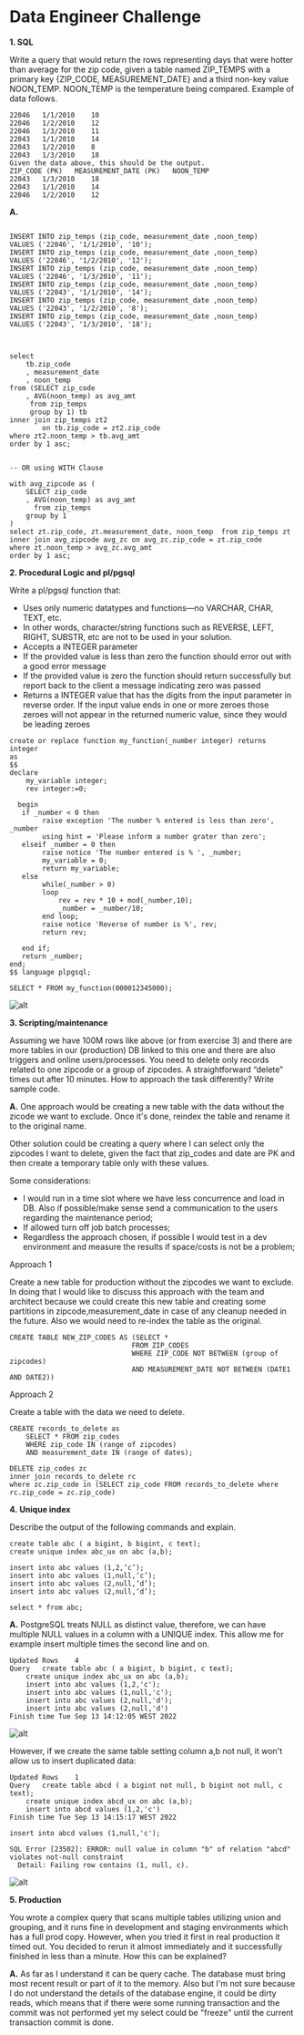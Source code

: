 # Data Engineer Challenge

**1. SQL**

Write a query that would return the rows representing days that were hotter than average for the zip code, given a table named ZIP_TEMPS with a primary key {ZIP_CODE, MEASUREMENT_DATE} and a third non-key value NOON_TEMP. NOON_TEMP is the temperature being compared. Example of data follows.
```ZIP_CODE (PK)	MEASUREMENT_DATE (PK)	NOON_TEMP
22046	1/1/2010	10
22046	1/2/2010	12
22046	1/3/2010	11
22043	1/1/2010	14
22043	1/2/2010	8
22043	1/3/2010	18
Given the data above, this should be the output.
ZIP_CODE (PK)	MEASUREMENT_DATE (PK)	NOON_TEMP
22043	1/3/2010	18
22043	1/1/2010	14
22046	1/2/2010	12
```

**A.**
```

INSERT INTO zip_temps (zip_code, measurement_date ,noon_temp)
VALUES ('22046', '1/1/2010', '10');
INSERT INTO zip_temps (zip_code, measurement_date ,noon_temp)
VALUES ('22046', '1/2/2010', '12');
INSERT INTO zip_temps (zip_code, measurement_date ,noon_temp)
VALUES ('22046', '1/3/2010', '11');
INSERT INTO zip_temps (zip_code, measurement_date ,noon_temp)
VALUES ('22043', '1/1/2010', '14');
INSERT INTO zip_temps (zip_code, measurement_date ,noon_temp)
VALUES ('22043', '1/2/2010', '8');
INSERT INTO zip_temps (zip_code, measurement_date ,noon_temp)
VALUES ('22043', '1/3/2010', '18');



select 
	tb.zip_code
	, measurement_date 
	, noon_temp 
from (SELECT zip_code
    , AVG(noon_temp) as avg_amt
     from zip_temps
     group by 1) tb
inner join zip_temps zt2
		on tb.zip_code = zt2.zip_code 
where zt2.noon_temp > tb.avg_amt
order by 1 asc;


-- OR using WITH Clause

with avg_zipcode as (
	SELECT zip_code
	, AVG(noon_temp) as avg_amt
	  from zip_temps
	group by 1
) 
select zt.zip_code, zt.measurement_date, noon_temp  from zip_temps zt
inner join avg_zipcode avg_zc on avg_zc.zip_code = zt.zip_code
where zt.noon_temp > avg_zc.avg_amt
order by 1 asc;
```

**2. Procedural Logic and pl/pgsql**

Write a pl/pgsql function that:
- Uses only numeric datatypes and functions—no VARCHAR, CHAR, TEXT, etc.
- In other words, character/string functions such as REVERSE, LEFT, RIGHT, SUBSTR, etc are not to be used in your solution.
- Accepts a INTEGER parameter
- If the provided value is less than zero the function should error out with a good error message
- If the provided value is zero the function should return successfully but report back to the client a message indicating zero was passed
- Returns a INTEGER value that has the digits from the input parameter in reverse order. If the input value ends in one or more zeroes those zeroes will not appear in the returned numeric value, since they would be leading zeroes
```
create or replace function my_function(_number integer) returns integer
as
$$
declare
	my_variable integer;
    rev integer:=0;

  begin
   if _number < 0 then
   		raise exception 'The number % entered is less than zero', _number
   		using hint = 'Please inform a number grater than zero';
   elseif _number = 0 then
   		raise notice 'The number entered is % ', _number;
   		my_variable = 0;
   		return my_variable;
   else
		while(_number > 0)
		loop
			rev = rev * 10 + mod(_number,10);
			_number = _number/10;
		end loop;
		raise notice 'Reverse of number is %', rev;
		return rev;
   		
   end if;
   return _number;
end;
$$ language plpgsql;

SELECT * FROM my_function(000012345000);
```
![alt](https://i.ibb.co/rMHBLfY/pex-results.png)



**3. Scripting/maintenance**

Assuming we have 100M rows like above (or from exercise 3) and there are more tables in our (production) DB linked to this one and there are also triggers and online users/processes. You need to delete only records related to one zipcode or a group of zipcodes. A straightforward “delete” times out after 10 minutes. How to approach the task differently? Write sample code.

**A.** One approach would be creating a new table with the data without the zicode we want to exclude. Once it's done, reindex the table and rename it to the original name.

Other solution could be creating a query where I can select only the zipcodes I want to delete, given the fact that zip_codes and date are PK and then create a temporary table only with these values.

Some considerations:
- I would run in a time slot where we have less concurrence and load in DB. Also if possible/make sense send a communication to the users regarding the maintenance period;
- If allowed turn off job batch processes;
- Regardless the approach chosen, if possible I would test in a dev environment and measure the results if space/costs is not be a problem;


Approach 1

Create a new table for production without the zipcodes we want to exclude. In doing that I would like to discuss this approach with the team and architect because we could create this new table and creating some partitions in zipcode,measurement_date in case of any cleanup needed in the future. Also we would need to re-index the table as the original.

```
CREATE TABLE NEW_ZIP_CODES AS (SELECT * 
                              FROM ZIP_CODES
                              WHERE ZIP_CODE NOT BETWEEN (group of zipcodes)
                              AND MEASUREMENT_DATE NOT BETWEEN (DATE1 AND DATE2))

```

Approach 2

Create a table with the data we need to delete.

```
CREATE records_to_delete as 
    SELECT * FROM zip_codes 
    WHERE zip_code IN (range of zipcodes)
    AND measurement_date IN (range of dates);

DELETE zip_codes zc 
inner join records_to_delete rc
where zc.zip_code in (SELECT zip_code FROM records_to_delete where rc.zip_code = zc.zip_code)
```

**4.** **Unique index**

Describe the output of the following commands and explain.
```
create table abc ( a bigint, b bigint, c text);
create unique index abc_ux on abc (a,b);

insert into abc values (1,2,‘c’);
insert into abc values (1,null,‘c’);
insert into abc values (2,null,‘d’);
insert into abc values (2,null,‘d’);

select * from abc;
```
**A.** PostgreSQL treats NULL as distinct value, therefore, we can have multiple NULL values in a column with a UNIQUE index. This allow me for example insert multiple times the second line and on.
```
Updated Rows	4
Query	create table abc ( a bigint, b bigint, c text);
	create unique index abc_ux on abc (a,b);
	insert into abc values (1,2,'c');
	insert into abc values (1,null,'c');
	insert into abc values (2,null,'d');
	insert into abc values (2,null,'d')
Finish time	Tue Sep 13 14:12:05 WEST 2022
```
![alt](https://i.ibb.co/cJGhskL/abc-table.png)

However, if we create the same table setting column a,b not null, it won't allow us to insert duplicated data:
```
Updated Rows	1
Query	create table abcd ( a bigint not null, b bigint not null, c text);
	create unique index abcd_ux on abc (a,b);
	insert into abcd values (1,2,'c')
Finish time	Tue Sep 13 14:15:17 WEST 2022

insert into abcd values (1,null,'c');

SQL Error [23502]: ERROR: null value in column "b" of relation "abcd" violates not-null constraint
  Detail: Failing row contains (1, null, c).
```
![alt](https://i.ibb.co/CnRP1Tj/abcd-table.png)


**5. Production**

You wrote a complex query that scans multiple tables utilizing union and grouping, and it runs fine in development and staging environments which has a full prod copy. However, when you tried it first in real production it timed out. You decided to rerun it almost immediately and it successfully finished in less than a minute. How this can be explained?

**A.** As far as I understand it can be query cache. The database must bring most recent result or part of it to the memory. Also but I'm not sure because I do not understand the details of the database engine, it could be dirty reads, which means that if there were some running transaction and the commit was not performed yet my select could be "freeze" until the current transaction commit is done.
